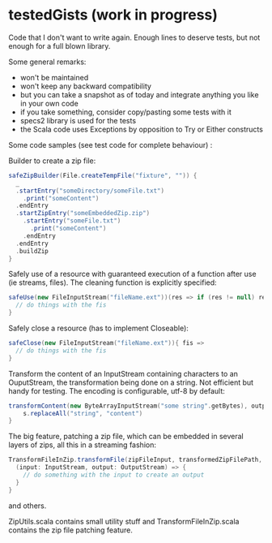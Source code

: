 testedGists (work in progress)
===========

Code that I don't want to write again. Enough lines to deserve tests, but not enough for a full blown library.

Some general remarks:
- won't be maintained
- won't keep any backward compatibility
- but you can take a snapshot as of today and integrate anything you like in your own code
- if you take something, consider copy/pasting some tests with it
- specs2 library is used for the tests
- the Scala code uses Exceptions by opposition to Try or Either constructs

Some code samples (see test code for complete behaviour) :

Builder to create a zip file:
```scala
safeZipBuilder(File.createTempFile("fixture", "")) {
  _
  .startEntry("someDirectory/someFile.txt")
    .print("someContent")
  .endEntry
  .startZipEntry("someEmbeddedZip.zip")
    .startEntry("someFile.txt")
      .print("someContent")
    .endEntry
  .endEntry
  .buildZip
}
```

Safely use of a resource with guaranteed execution of a function after use (ie streams, files). The cleaning function is explicitly specified:
```scala
safeUse(new FileInputStream("fileName.ext"))(res => if (res != null) res.close){ fis =>
  // do things with the fis
}
```

Safely close a resource (has to implement Closeable):
```scala
safeClose(new FileInputStream("fileName.ext")){ fis =>
  // do things with the fis
}
```

Transform the content of an InputStream containing characters to an OuputStream, the transformation being done on a string. Not efficient but handy for testing. The encoding is configurable, utf-8 by default:
```scala
transformContent(new ByteArrayInputStream("some string".getBytes), output){ s =>
    s.replaceAll("string", "content")
}
```

The big feature, patching a zip file, which can be embedded in several layers of zips, all this in a streaming fashion:
```scala
TransformFileInZip.transformFile(zipFileInput, transformedZipFilePath, zipPathToFileToTransform){
  (input: InputStream, output: OutputStream) => {
    // do something with the input to create an output
  }
}
```

and others.

ZipUtils.scala contains small utility stuff and TransformFileInZip.scala contains the zip file patching feature.
